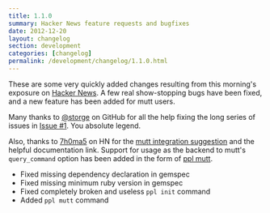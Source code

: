 ```yaml
---
title: 1.1.0
summary: Hacker News feature requests and bugfixes
date: 2012-12-20
layout: changelog
section: development
categories: [changelog]
permalink: /development/changelog/1.1.0.html
---
```


These are some very quickly added changes resulting from this morning's exposure
on [Hacker News](http://news.ycombinator.com/item?id=4947047). A few real
show-stopping bugs have been fixed, and a new feature has been added for mutt
users.

Many thanks to [@storge](https://github.com/storge) on GitHub for all the help
fixing the long series of issues in [Issue #1](https://github.com/henrycatalinismith/ppl/issues/1). You absolute legend.

Also, thanks to [7h0ma5](http://news.ycombinator.com/user?id=7h0ma5) on HN for
the [mutt integration suggestion](http://news.ycombinator.com/item?id=4947256)
and the helpful documentation link. Support for usage as the backend to mutt's
`query_command` option has been added in the form of [ppl
mutt](/documentation/commands/mutt).

* Fixed missing dependency declaration in gemspec
* Fixed missing minimum ruby version in gemspec
* Fixed completely broken and useless `ppl init` command
* Added `ppl mutt` command
